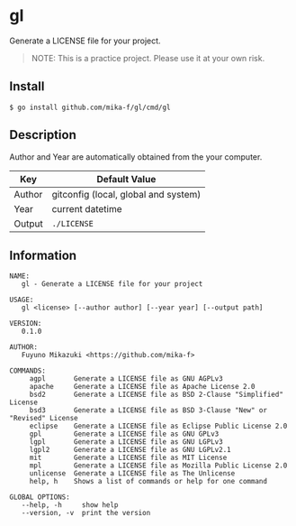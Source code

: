 # gl

Generate a LICENSE file for your project.

> NOTE: This is a practice project. Please use it at your own risk.

## Install

```
$ go install github.com/mika-f/gl/cmd/gl
```

## Description

Author and Year are automatically obtained from the your computer.

| Key    | Default Value                        |
| ------ | ------------------------------------ |
| Author | gitconfig (local, global and system) |
| Year   | current datetime                     |
| Output | `./LICENSE`                          |


## Information

```
NAME:
   gl - Generate a LICENSE file for your project

USAGE:
   gl <license> [--author author] [--year year] [--output path]

VERSION:
   0.1.0

AUTHOR:
   Fuyuno Mikazuki <https://github.com/mika-f>

COMMANDS:
     agpl       Generate a LICENSE file as GNU AGPLv3
     apache     Generate a LICENSE file as Apache License 2.0
     bsd2       Generate a LICENSE file as BSD 2-Clause "Simplified" License
     bsd3       Generate a LICENSE file as BSD 3-Clause "New" or "Revised" License
     eclipse    Generate a LICENSE file as Eclipse Public License 2.0
     gpl        Generate a LICENSE file as GNU GPLv3
     lgpl       Generate a LICENSE file as GNU LGPLv3
     lgpl2      Generate a LICENSE file as GNU LGPLv2.1
     mit        Generate a LICENSE file as MIT License
     mpl        Generate a LICENSE file as Mozilla Public License 2.0
     unlicense  Generate a LICENSE file as The Unlicense
     help, h    Shows a list of commands or help for one command

GLOBAL OPTIONS:
   --help, -h     show help
   --version, -v  print the version
```
